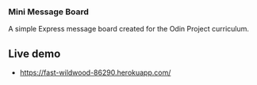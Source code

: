 ### Mini Message Board
A simple Express message board created for the Odin Project curriculum.

## Live demo
- https://fast-wildwood-86290.herokuapp.com/
